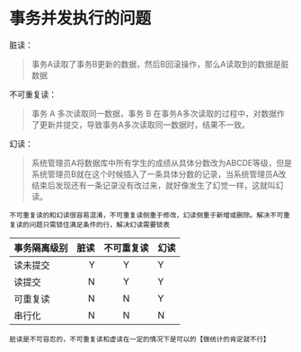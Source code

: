 # 事务并发执行的问题

 脏读：
>事务A读取了事务B更新的数据，然后B回滚操作，那么A读取到的数据是脏数据
    
不可重复读：  
>事务 A 多次读取同一数据，事务 B 在事务A多次读取的过程中，对数据作了更新并提交，导致事务A多次读取同一数据时，结果不一致。   

 幻读：
 >系统管理员A将数据库中所有学生的成绩从具体分数改为ABCDE等级，但是系统管理员B就在这个时候插入了一条具体分数的记录，当系统管理员A改结束后发现还有一条记录没有改过来，就好像发生了幻觉一样，这就叫幻读。

 `不可重复读的和幻读很容易混淆，不可重复读侧重于修改，幻读侧重于新增或删除。解决不可重复读的问题只需锁住满足条件的行，解决幻读需要锁表`


| 事务隔离级别 | 脏读   |不可重复读 | 幻读|
| :------| ------: | :------: | :----- |
| 读未提交 | Y | Y | Y |
| 读提交 | N | Y | Y|
|可重复读|N|N|Y|
|串行化|N|N|N|

`脏读是不可容忍的，不可重复读和虚读在一定的情况下是可以的【做统计的肯定就不行】`
